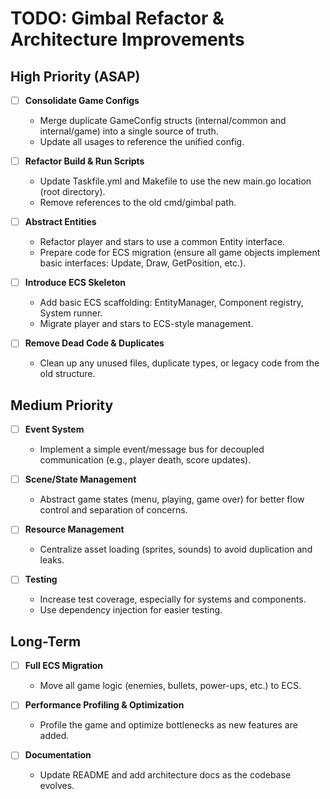 # TODO: Gimbal Refactor & Architecture Improvements

## High Priority (ASAP)

- [ ] **Consolidate Game Configs**
    - Merge duplicate GameConfig structs (internal/common and internal/game) into a single source of truth.
    - Update all usages to reference the unified config.

- [ ] **Refactor Build & Run Scripts**
    - Update Taskfile.yml and Makefile to use the new main.go location (root directory).
    - Remove references to the old cmd/gimbal path.

- [ ] **Abstract Entities**
    - Refactor player and stars to use a common Entity interface.
    - Prepare code for ECS migration (ensure all game objects implement basic interfaces: Update, Draw, GetPosition, etc.).

- [ ] **Introduce ECS Skeleton**
    - Add basic ECS scaffolding: EntityManager, Component registry, System runner.
    - Migrate player and stars to ECS-style management.

- [ ] **Remove Dead Code & Duplicates**
    - Clean up any unused files, duplicate types, or legacy code from the old structure.

## Medium Priority

- [ ] **Event System**
    - Implement a simple event/message bus for decoupled communication (e.g., player death, score updates).

- [ ] **Scene/State Management**
    - Abstract game states (menu, playing, game over) for better flow control and separation of concerns.

- [ ] **Resource Management**
    - Centralize asset loading (sprites, sounds) to avoid duplication and leaks.

- [ ] **Testing**
    - Increase test coverage, especially for systems and components.
    - Use dependency injection for easier testing.

## Long-Term

- [ ] **Full ECS Migration**
    - Move all game logic (enemies, bullets, power-ups, etc.) to ECS.

- [ ] **Performance Profiling & Optimization**
    - Profile the game and optimize bottlenecks as new features are added.

- [ ] **Documentation**
    - Update README and add architecture docs as the codebase evolves. 
